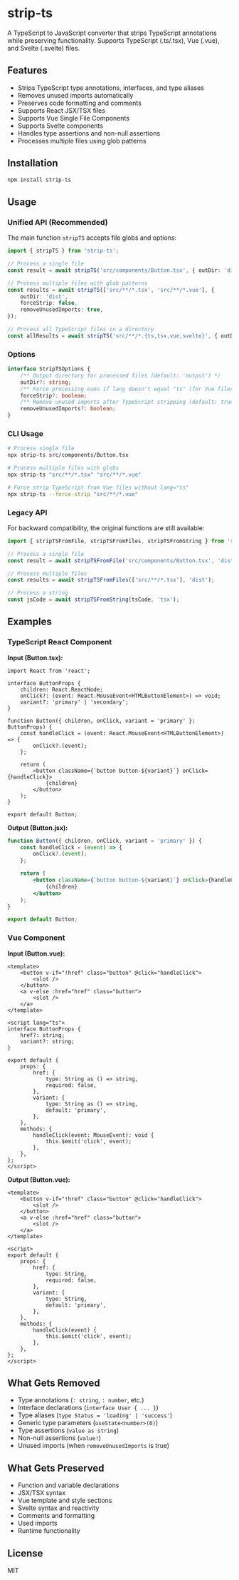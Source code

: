 # strip-ts

A TypeScript to JavaScript converter that strips TypeScript annotations while preserving functionality. Supports TypeScript (.ts/.tsx), Vue (.vue), and Svelte (.svelte) files.

## Features

-   Strips TypeScript type annotations, interfaces, and type aliases
-   Removes unused imports automatically
-   Preserves code formatting and comments
-   Supports React JSX/TSX files
-   Supports Vue Single File Components
-   Supports Svelte components
-   Handles type assertions and non-null assertions
-   Processes multiple files using glob patterns

## Installation

```bash
npm install strip-ts
```

## Usage

### Unified API (Recommended)

The main function `stripTS` accepts file globs and options:

```typescript
import { stripTS } from 'strip-ts';

// Process a single file
const result = await stripTS('src/components/Button.tsx', { outDir: 'dist' });

// Process multiple files with glob patterns
const results = await stripTS(['src/**/*.tsx', 'src/**/*.vue'], {
    outDir: 'dist',
    forceStrip: false,
    removeUnusedImports: true,
});

// Process all TypeScript files in a directory
const allResults = await stripTS('src/**/*.{ts,tsx,vue,svelte}', { outDir: 'dist' });
```

### Options

```typescript
interface StripTSOptions {
    /** Output directory for processed files (default: 'output') */
    outDir?: string;
    /** Force processing even if lang doesn't equal "ts" (for Vue files) (default: false) */
    forceStrip?: boolean;
    /** Remove unused imports after TypeScript stripping (default: true) */
    removeUnusedImports?: boolean;
}
```

### CLI Usage

```bash
# Process single file
npx strip-ts src/components/Button.tsx

# Process multiple files with globs
npx strip-ts "src/**/*.tsx" "src/**/*.vue"

# Force strip TypeScript from Vue files without lang="ts"
npx strip-ts --force-strip "src/**/*.vue"
```

### Legacy API

For backward compatibility, the original functions are still available:

```typescript
import { stripTSFromFile, stripTSFromFiles, stripTSFromString } from 'strip-ts';

// Process a single file
const result = await stripTSFromFile('src/components/Button.tsx', 'dist');

// Process multiple files
const results = await stripTSFromFiles(['src/**/*.tsx'], 'dist');

// Process a string
const jsCode = await stripTSFromString(tsCode, 'tsx');
```

## Examples

### TypeScript React Component

**Input (Button.tsx):**

```tsx
import React from 'react';

interface ButtonProps {
    children: React.ReactNode;
    onClick?: (event: React.MouseEvent<HTMLButtonElement>) => void;
    variant?: 'primary' | 'secondary';
}

function Button({ children, onClick, variant = 'primary' }: ButtonProps) {
    const handleClick = (event: React.MouseEvent<HTMLButtonElement>) => {
        onClick?.(event);
    };

    return (
        <button className={`button button-${variant}`} onClick={handleClick}>
            {children}
        </button>
    );
}

export default Button;
```

**Output (Button.jsx):**

```jsx
function Button({ children, onClick, variant = 'primary' }) {
    const handleClick = (event) => {
        onClick?.(event);
    };

    return (
        <button className={`button button-${variant}`} onClick={handleClick}>
            {children}
        </button>
    );
}

export default Button;
```

### Vue Component

**Input (Button.vue):**

```vue
<template>
    <button v-if="!href" class="button" @click="handleClick">
        <slot />
    </button>
    <a v-else :href="href" class="button">
        <slot />
    </a>
</template>

<script lang="ts">
interface ButtonProps {
    href?: string;
    variant?: string;
}

export default {
    props: {
        href: {
            type: String as () => string,
            required: false,
        },
        variant: {
            type: String as () => string,
            default: 'primary',
        },
    },
    methods: {
        handleClick(event: MouseEvent): void {
            this.$emit('click', event);
        },
    },
};
</script>
```

**Output (Button.vue):**

```vue
<template>
    <button v-if="!href" class="button" @click="handleClick">
        <slot />
    </button>
    <a v-else :href="href" class="button">
        <slot />
    </a>
</template>

<script>
export default {
    props: {
        href: {
            type: String,
            required: false,
        },
        variant: {
            type: String,
            default: 'primary',
        },
    },
    methods: {
        handleClick(event) {
            this.$emit('click', event);
        },
    },
};
</script>
```

## What Gets Removed

-   Type annotations (`: string`, `: number`, etc.)
-   Interface declarations (`interface User { ... }`)
-   Type aliases (`type Status = 'loading' | 'success'`)
-   Generic type parameters (`useState<number>(0)`)
-   Type assertions (`value as string`)
-   Non-null assertions (`value!`)
-   Unused imports (when `removeUnusedImports` is true)

## What Gets Preserved

-   Function and variable declarations
-   JSX/TSX syntax
-   Vue template and style sections
-   Svelte syntax and reactivity
-   Comments and formatting
-   Used imports
-   Runtime functionality

## License

MIT
